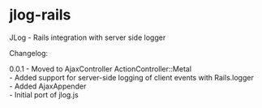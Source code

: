 jlog-rails
==========

JLog - Rails integration with server side logger

Changelog:

0.0.1   - Moved to AjaxController ActionController::Metal<br />
        - Added support for server-side logging of client events with Rails.logger<br />
        - Added AjaxAppender<br />
        - Initial port of jlog.js